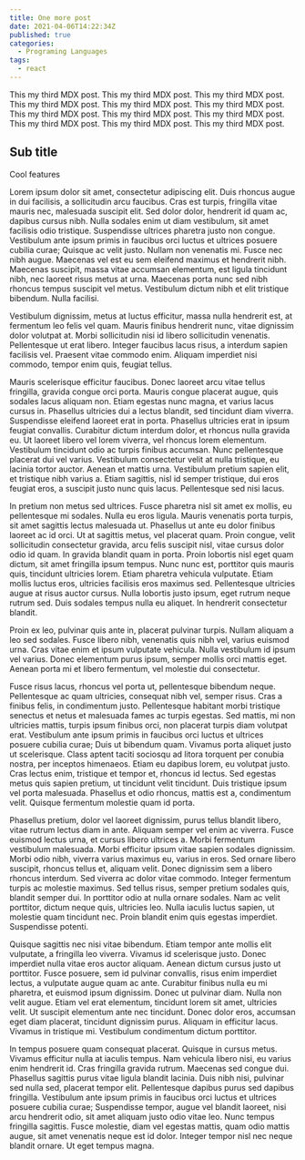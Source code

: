 ```yaml
---
title: One more post
date: 2021-04-06T14:22:34Z
published: true
categories:
  - Programing Languages
tags:
  - react
---
```


This my third MDX post. This my third MDX post. This my third MDX post. This my third MDX post. This my third MDX post. This my third MDX post.
This my third MDX post. This my third MDX post. This my third MDX post. This my third MDX post. This my third MDX post. This my third MDX post.

## Sub title

Cool features

Lorem ipsum dolor sit amet, consectetur adipiscing elit. Duis rhoncus augue in dui facilisis, a sollicitudin arcu faucibus. Cras est turpis, fringilla vitae mauris nec, malesuada suscipit elit. Sed dolor dolor, hendrerit id quam ac, dapibus cursus nibh. Nulla sodales enim ut diam vestibulum, sit amet facilisis odio tristique. Suspendisse ultrices pharetra justo non congue. Vestibulum ante ipsum primis in faucibus orci luctus et ultrices posuere cubilia curae; Quisque ac velit justo. Nullam non venenatis mi. Fusce nec nibh augue. Maecenas vel est eu sem eleifend maximus et hendrerit nibh. Maecenas suscipit, massa vitae accumsan elementum, est ligula tincidunt nibh, nec laoreet risus metus at urna. Maecenas porta nunc sed nibh rhoncus tempus suscipit vel metus. Vestibulum dictum nibh et elit tristique bibendum. Nulla facilisi.

Vestibulum dignissim, metus at luctus efficitur, massa nulla hendrerit est, at fermentum leo felis vel quam. Mauris finibus hendrerit nunc, vitae dignissim dolor volutpat at. Morbi sollicitudin nisi id libero sollicitudin venenatis. Pellentesque ut erat libero. Integer faucibus lacus risus, a interdum sapien facilisis vel. Praesent vitae commodo enim. Aliquam imperdiet nisi commodo, tempor enim quis, feugiat tellus.

Mauris scelerisque efficitur faucibus. Donec laoreet arcu vitae tellus fringilla, gravida congue orci porta. Mauris congue placerat augue, quis sodales lacus aliquam non. Etiam egestas nunc magna, et varius lacus cursus in. Phasellus ultricies dui a lectus blandit, sed tincidunt diam viverra. Suspendisse eleifend laoreet erat in porta. Phasellus ultricies erat in ipsum feugiat convallis. Curabitur dictum interdum dolor, et rhoncus nulla gravida eu. Ut laoreet libero vel lorem viverra, vel rhoncus lorem elementum. Vestibulum tincidunt odio ac turpis finibus accumsan. Nunc pellentesque placerat dui vel varius. Vestibulum consectetur velit at nulla tristique, eu lacinia tortor auctor. Aenean et mattis urna. Vestibulum pretium sapien elit, et tristique nibh varius a. Etiam sagittis, nisl id semper tristique, dui eros feugiat eros, a suscipit justo nunc quis lacus. Pellentesque sed nisi lacus.

In pretium non metus sed ultrices. Fusce pharetra nisl sit amet ex mollis, eu pellentesque mi sodales. Nulla eu eros ligula. Mauris venenatis porta turpis, sit amet sagittis lectus malesuada ut. Phasellus ut ante eu dolor finibus laoreet ac id orci. Ut at sagittis metus, vel placerat quam. Proin congue, velit sollicitudin consectetur gravida, arcu felis suscipit nisl, vitae cursus dolor odio id quam. In gravida blandit quam in porta. Proin lobortis nisl eget quam dictum, sit amet fringilla ipsum tempus. Nunc nunc est, porttitor quis mauris quis, tincidunt ultricies lorem. Etiam pharetra vehicula vulputate. Etiam mollis luctus eros, ultricies facilisis eros maximus sed. Pellentesque ultricies augue at risus auctor cursus. Nulla lobortis justo ipsum, eget rutrum neque rutrum sed. Duis sodales tempus nulla eu aliquet. In hendrerit consectetur blandit.

Proin ex leo, pulvinar quis ante in, placerat pulvinar turpis. Nullam aliquam a leo sed sodales. Fusce libero nibh, venenatis quis nibh vel, varius euismod urna. Cras vitae enim et ipsum vulputate vehicula. Nulla vestibulum id ipsum vel varius. Donec elementum purus ipsum, semper mollis orci mattis eget. Aenean porta mi et libero fermentum, vel molestie dui consectetur.

Fusce risus lacus, rhoncus vel porta ut, pellentesque bibendum neque. Pellentesque ac quam ultricies, consequat nibh vel, semper risus. Cras a finibus felis, in condimentum justo. Pellentesque habitant morbi tristique senectus et netus et malesuada fames ac turpis egestas. Sed mattis, mi non ultricies mattis, turpis ipsum finibus orci, non placerat turpis diam volutpat erat. Vestibulum ante ipsum primis in faucibus orci luctus et ultrices posuere cubilia curae; Duis ut bibendum quam. Vivamus porta aliquet justo ut scelerisque. Class aptent taciti sociosqu ad litora torquent per conubia nostra, per inceptos himenaeos. Etiam eu dapibus lorem, eu volutpat justo. Cras lectus enim, tristique et tempor et, rhoncus id lectus. Sed egestas metus quis sapien pretium, ut tincidunt velit tincidunt. Duis tristique ipsum vel porta malesuada. Phasellus et odio rhoncus, mattis est a, condimentum velit. Quisque fermentum molestie quam id porta.

Phasellus pretium, dolor vel laoreet dignissim, purus tellus blandit libero, vitae rutrum lectus diam in ante. Aliquam semper vel enim ac viverra. Fusce euismod lectus urna, et cursus libero ultrices a. Morbi fermentum vestibulum malesuada. Morbi efficitur ipsum vitae sapien sodales dignissim. Morbi odio nibh, viverra varius maximus eu, varius in eros. Sed ornare libero suscipit, rhoncus tellus et, aliquam velit. Donec dignissim sem a libero rhoncus interdum. Sed viverra ac dolor vitae commodo. Integer fermentum turpis ac molestie maximus. Sed tellus risus, semper pretium sodales quis, blandit semper dui. In porttitor odio at nulla ornare sodales. Nam ac velit porttitor, dictum neque quis, ultricies leo. Nulla iaculis luctus sapien, ut molestie quam tincidunt nec. Proin blandit enim quis egestas imperdiet. Suspendisse potenti.

Quisque sagittis nec nisi vitae bibendum. Etiam tempor ante mollis elit vulputate, a fringilla leo viverra. Vivamus id scelerisque justo. Donec imperdiet nulla vitae eros auctor aliquam. Aenean dictum cursus justo ut porttitor. Fusce posuere, sem id pulvinar convallis, risus enim imperdiet lectus, a vulputate augue quam ac ante. Curabitur finibus nulla eu mi pharetra, et euismod ipsum dignissim. Donec ut pulvinar diam. Nulla non velit augue. Etiam vel erat elementum, tincidunt lorem sit amet, ultricies velit. Ut suscipit elementum ante nec tincidunt. Donec dolor eros, accumsan eget diam placerat, tincidunt dignissim purus. Aliquam in efficitur lacus. Vivamus in tristique mi. Vestibulum condimentum dictum porttitor.

In tempus posuere quam consequat placerat. Quisque in cursus metus. Vivamus efficitur nulla at iaculis tempus. Nam vehicula libero nisi, eu varius enim hendrerit id. Cras fringilla gravida rutrum. Maecenas sed congue dui. Phasellus sagittis purus vitae ligula blandit lacinia. Duis nibh nisi, pulvinar sed nulla sed, placerat tempor elit. Pellentesque dapibus purus sed dapibus fringilla. Vestibulum ante ipsum primis in faucibus orci luctus et ultrices posuere cubilia curae; Suspendisse tempor, augue vel blandit laoreet, nisi arcu hendrerit odio, sit amet aliquam justo odio vitae leo. Nunc tempus fringilla sagittis. Fusce molestie, diam vel egestas mattis, quam odio mattis augue, sit amet venenatis neque est id dolor. Integer tempor nisl nec neque blandit ornare. Ut eget tempus magna.
